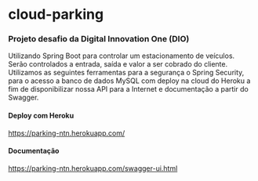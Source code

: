 # cloud-parking
### Projeto desafio da Digital Innovation One (DIO)


Utilizando Spring Boot para controlar um estacionamento de veículos. Serão controlados a entrada, saída e valor a ser cobrado do cliente.  
Utilizamos as seguintes ferramentas para a segurança o Spring Security, para o acesso a banco de dados MySQL com deploy na cloud do Heroku a fim de disponibilizar nossa API para a Internet e documentação a partir do Swagger.

#### Deploy com Heroku
https://parking-ntn.herokuapp.com/

#### Documentação
https://parking-ntn.herokuapp.com/swagger-ui.html
